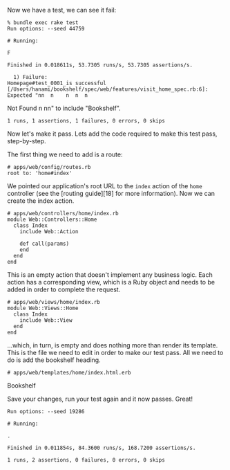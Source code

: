 Now we have a test, we can see it fail:
    
    
    % bundle exec rake test
    Run options: --seed 44759
    
    # Running:
    
    F
    
    Finished in 0.018611s, 53.7305 runs/s, 53.7305 assertions/s.
    
      1) Failure:
    Homepage#test_0001_is successful [/Users/hanami/bookshelf/spec/web/features/visit_home_spec.rb:6]:
    Expected "nn  n    n  n  n    
Not Found
n  nn" to include "Bookshelf".
    
    1 runs, 1 assertions, 1 failures, 0 errors, 0 skips
    

Now let's make it pass. Lets add the code required to make this test pass, step-by-step.

The first thing we need to add is a route:
    
    
    # apps/web/config/routes.rb
    root to: 'home#index'
    

We pointed our application's root URL to the `index` action of the `home` controller (see the [routing guide][18] for more information). Now we can create the index action.
    
    
    # apps/web/controllers/home/index.rb
    module Web::Controllers::Home
      class Index
        include Web::Action
    
        def call(params)
        end
      end
    end
    

This is an empty action that doesn't implement any business logic. Each action has a corresponding view, which is a Ruby object and needs to be added in order to complete the request.
    
    
    # apps/web/views/home/index.rb
    module Web::Views::Home
      class Index
        include Web::View
      end
    end
    

...which, in turn, is empty and does nothing more than render its template. This is the file we need to edit in order to make our test pass. All we need to do is add the bookshelf heading.
    
    
    # apps/web/templates/home/index.html.erb
    
Bookshelf

    

Save your changes, run your test again and it now passes. Great!
    
    
    Run options: --seed 19286
    
    # Running:
    
    .
    
    Finished in 0.011854s, 84.3600 runs/s, 168.7200 assertions/s.
    
    1 runs, 2 assertions, 0 failures, 0 errors, 0 skips
